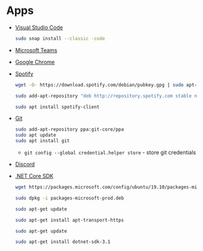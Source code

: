# Apps

* [Visual Studio Code](https://code.visualstudio.com/docs/setup/linux)

    ```bash
    sudo snap install --classic -code
    ```

* [Microsoft Teams](https://www.microsoft.com/en-us/microsoft-365/microsoft-teams/download-app)

* [Google Chrome](https://www.google.com/chrome/)

* [Spotify](https://www.spotify.com/us/download/linux/)

    ```bash
    wget -O- https://download.spotify.com/debian/pubkey.gpg | sudo apt-key add -

    sudo add-apt-repository "deb http://repository.spotify.com stable non-free"

    sudo apt install spotify-client
    ```

* [Git](https://git-scm.com/download/linux)

    ```bash
    sudo add-apt-repository ppa:git-core/ppa
    sudo apt update
    sudo apt install git
    ```

    * `git config --global credential.helper store` - store git credentials

* [Discord](https://discord.com/download)

* [.NET Core SDK](https://docs.microsoft.com/en-us/dotnet/core/install/linux-package-manager-ubuntu-1910)

    ```bash
    wget https://packages.microsoft.com/config/ubuntu/19.10/packages-microsoft-prod.deb -O packages-microsoft-prod.deb
    
    sudo dpkg -i packages-microsoft-prod.deb

    sudo apt-get update
    
    sudo apt-get install apt-transport-https

    sudo apt-get update

    sudo apt-get install dotnet-sdk-3.1
    ```